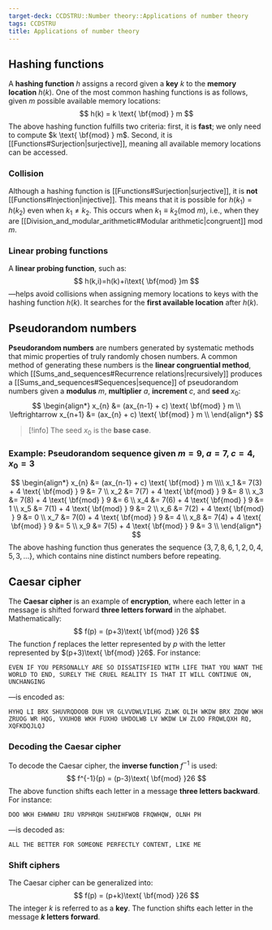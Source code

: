 ```yaml
---
target-deck: CCDSTRU::Number theory::Applications of number theory
tags: CCDSTRU
title: Applications of number theory
---
```


## Hashing functions

A **hashing function** $h$ assigns a record given a **key** $k$ to the **memory location** $h(k)$. One of the most common hashing functions is as follows, given $m$ possible available memory locations:
$$
h(k) = k \text{ \bf{mod} } m
$$
The above hashing function fulfills two criteria: first, it is **fast**; we only need to compute $k \text{ \bf{mod} } m$. Second, it is [[Functions#Surjection|surjective]], meaning all available memory locations can be accessed.
<!--ID: 1712747722114-->

### Collision

Although a hashing function is [[Functions#Surjection|surjective]], it is **not** [[Functions#Injection|injective]]. This means that it is possible for $h(k_1)=h(k_2)$ even when $k_1 \neq k_2$. This occurs when $k_1 \equiv k_2 (\text{mod } m)$, i.e., when they are [[Division_and_modular_arithmetic#Modular arithmetic|congruent]] $\text{mod } m$.
<!--ID: 1712747722119-->

### Linear probing functions

A **linear probing function**, such as:
$$
h(k,i)=h(k)+i\text{ \bf{mod} }m
$$
—helps avoid collisions when assigning memory locations to keys with the hashing function $h(k)$. It searches for the **first available location** after $h(k)$.
<!--ID: 1712747722122-->

## Pseudorandom numbers

**Pseudorandom numbers** are numbers generated by systematic methods that mimic properties of truly randomly chosen numbers. A common method of generating these numbers is the **linear congruential method**, which [[Sums_and_sequences#Recurrence relations|recursively]] produces a [[Sums_and_sequences#Sequences|sequence]] of pseudorandom numbers given a **modulus** $m$, **multiplier** $a$, **increment** $c$, and **seed** $x_0$:
$$
\begin{align*}
x_{n} &= (ax_{n-1} + c) \text{ \bf{mod} } m \\
\leftrightarrow x_{n+1} &= (ax_{n} + c) \text{ \bf{mod} } m \\
\end{align*}
$$
>[!info] The seed $x_0$ is the **base case**.
<!--ID: 1712747722126-->

### Example: Pseudorandom sequence given $m = 9$, $a = 7$, $c = 4$, $x_0 = 3$

$$
\begin{align*}
x_{n} &= (ax_{n-1} + c) \text{ \bf{mod} } m \\\\
x_1 &= 7(3) + 4 \text{ \bf{mod} } 9 &= 7 \\
x_2 &= 7(7) + 4 \text{ \bf{mod} } 9 &= 8 \\
x_3 &= 7(8) + 4 \text{ \bf{mod} } 9 &= 6 \\
x_4 &= 7(6) + 4 \text{ \bf{mod} } 9 &= 1 \\
x_5 &= 7(1) + 4 \text{ \bf{mod} } 9 &= 2 \\
x_6 &= 7(2) + 4 \text{ \bf{mod} } 9 &= 0 \\
x_7 &= 7(0) + 4 \text{ \bf{mod} } 9 &= 4 \\
x_8 &= 7(4) + 4 \text{ \bf{mod} } 9 &= 5 \\
x_9 &= 7(5) + 4 \text{ \bf{mod} } 9 &= 3 \\
\end{align*}
$$
The above hashing function thus generates the sequence $\{3,7,8,6,1,2,0,4,5,3,\dots\}$, which contains nine distinct numbers before repeating.
<!--ID: 1712747722130-->

## Caesar cipher

The **Caesar cipher** is an example of **encryption**, where each letter in a message is shifted forward **three letters forward** in the alphabet. Mathematically:
$$
f(p) = (p+3)\text{ \bf{mod} }26
$$
The function $f$ replaces the letter represented by $p$ with the letter represented by $(p+3)\text{ \bf{mod} }26$. For instance:
```
EVEN IF YOU PERSONALLY ARE SO DISSATISFIED WITH LIFE THAT YOU WANT THE WORLD TO END, SURELY THE CRUEL REALITY IS THAT IT WILL CONTINUE ON, UNCHANGING
```
—is encoded as:
```
HYHQ LI BRX SHUVRQDOOB DUH VR GLVVDWLVILHG ZLWK OLIH WKDW BRX ZDQW WKH ZRUOG WR HQG, VXUHOB WKH FUXHO UHDOLWB LV WKDW LW ZLOO FRQWLQXH RQ, XQFKDQJLQJ
```
<!--ID: 1712747722133-->

### Decoding the Caesar cipher

To decode the Caesar cipher, the **inverse function** $f^{-1}$ is used:
$$
f^{-1}(p) = (p-3)\text{ \bf{mod} }26
$$
The above function shifts each letter in a message **three letters backward**. For instance:
```
DOO WKH EHWWHU IRU VRPHRQH SHUIHFWOB FRQWHQW, OLNH PH
```
—is decoded as:
```
ALL THE BETTER FOR SOMEONE PERFECTLY CONTENT, LIKE ME
```
<!--ID: 1712747722137-->

### Shift ciphers

The Caesar cipher can be generalized into:
$$
f(p) = (p+k)\text{ \bf{mod} }26
$$
The integer $k$ is referred to as a **key**. The function shifts each letter in the message **$k$ letters forward**.
<!--ID: 1712747722140-->
